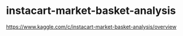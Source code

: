 # instacart-market-basket-analysis
https://www.kaggle.com/c/instacart-market-basket-analysis/overview
